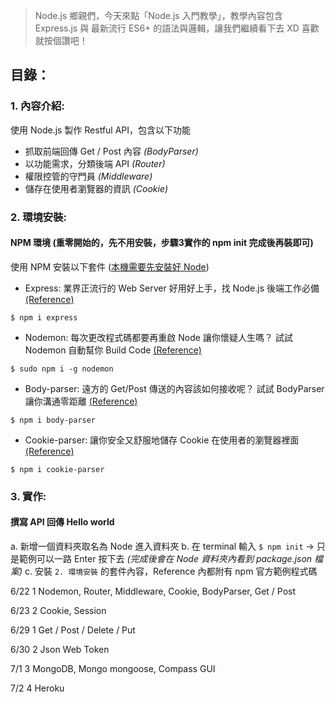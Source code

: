> Node.js 鄉親們，今天來點「Node.js 入門教學」，教學內容包含 Express.js 與
> 最新流行 ES6+ 的語法與邏輯，讓我們繼續看下去 XD
> 喜歡就按個讚吧！

## 目錄：
###  1. 內容介紹: 
使用 Node.js 製作 Restful API，包含以下功能
- 抓取前端回傳 Get / Post 內容 *(BodyParser)*
- 以功能需求，分類後端 API *(Router)*
- 權限控管的守門員 *(Middleware)*
- 儲存在使用者瀏覽器的資訊 *(Cookie)*

### 2. 環境安裝: 
#### NPM 環境 (重零開始的，先不用安裝，步驟3實作的 npm init 完成後再裝即可)

使用 NPM 安裝以下套件 ([本機需要先安裝好 Node](https://nodejs.org/en/download/))
   - Express: 業界正流行的 Web Server 好用好上手，找 Node.js 後端工作必備 [(Reference)](https://www.npmjs.com/package/express)
   ``` 
   $ npm i express 
   ```
   
   - Nodemon: 每次更改程式碼都要再重啟 Node 讓你懷疑人生嗎？ 
   試試 Nodemon 自動幫你 Build Code [(Reference)](https://www.npmjs.com/package/nodemon)
   ```
   $ sudo npm i -g nodemon
   ```
   
   - Body-parser: 遠方的 Get/Post 傳送的內容該如何接收呢？ 試試 BodyParser 讓你溝通零距離 [(Reference)](https://www.npmjs.com/package/body-parser)
   ```
   $ npm i body-parser
   ```
   
   - Cookie-parser: 讓你安全又舒服地儲存 Cookie 在使用者的瀏覽器裡面 [(Reference)](https://www.npmjs.com/package/cookie-parser)
   ```
   $ npm i cookie-parser
   ```


### 3. 實作:
#### 撰寫 API 回傳 Hello world
   a. 新增一個資料夾取名為 Node 進入資料夾
   b. 在 terminal 輸入 ```$ npm init``` -> 只是範例可以一路 Enter 按下去
    *(完成後會在 Node 資料夾內看到 package.json 檔案)*
   c. 安裝 ``` 2. 環境安裝 ``` 的套件內容，Reference 內都附有 npm 官方範例程式碼

6/22 1
Nodemon, Router, Middleware, Cookie, BodyParser, Get / Post

6/23 2
Cookie, Session

6/29 1
Get / Post / Delete / Put

6/30 2
Json Web Token

7/1 3
MongoDB, Mongo mongoose, Compass GUI

7/2 4
Heroku
